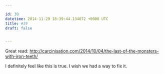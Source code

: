 ```yaml
---

id: 39
datetime: 2014-11-29 18:39:44.134072 +0000 UTC
title: #39
draft: false


---
```


Great read: http://carcinisation.com/2014/10/04/the-last-of-the-monsters-with-iron-teeth/

I definitely feel like this is true. I wish we had a way to fix it.
